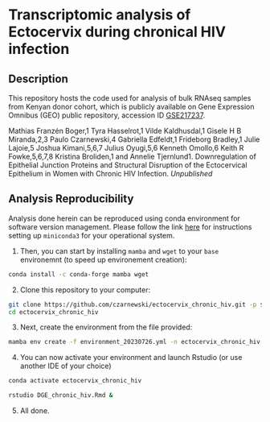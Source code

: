 # Transcriptomic analysis of Ectocervix during chronical HIV infection

## Description

This repository hosts the code used for analysis of bulk RNAseq samples from Kenyan donor cohort, which is publicly available on Gene Expression Omnibus (GEO) public repository, accession ID [GSE217237](https://www.ncbi.nlm.nih.gov/geo/query/acc.cgi?acc=GSE217237).

Mathias Franzén Boger,1 Tyra Hasselrot,1 Vilde Kaldhusdal,1 Gisele H B Miranda,2,3 Paulo Czarnewski,4 Gabriella Edfeldt,1 Frideborg Bradley,1 Julie Lajoie,5 Joshua Kimani,5,6,7 Julius Oyugi,5,6 Kenneth Omollo,6 Keith R Fowke,5,6,7,8 Kristina Broliden,1 and Annelie Tjernlund1. Downregulation of Epithelial Junction Proteins and Structural Disruption of the Ectocervical Epithelium in Women with Chronic HIV Infection. _Unpublished_

## Analysis Reproducibility

Analysis done herein can be reproduced using conda environment for software version management. Please follow the link [here](https://docs.conda.io/en/main/miniconda.html#installing) for instructions setting up `miniconda3` for your operational system.

1. Then, you can start by installing `mamba` and `wget` to your `base` environemnt (to speed up environement creation):

```sh
conda install -c conda-forge mamba wget
```

2. Clone this repository to your computer:

```sh
git clone https://github.com/czarnewski/ectocervix_chronic_hiv.git -p $HOME/ectocervix_chronic_hiv
cd ectocervix_chronic_hiv
```

3. Next, create the environment from the file provided:

```sh
mamba env create -f environment_20230726.yml -n ectocervix_chronic_hiv
```

4. You can now activate your environment and launch Rstudio (or use another IDE of your choice)

```sh
conda activate ectocervix_chronic_hiv

rstudio DGE_chronic_hiv.Rmd &
```

5. All done.








